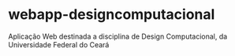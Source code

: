 # webapp-designcomputacional
Aplicação Web destinada a disciplina de Design Computacional, da Universidade Federal do Ceará
